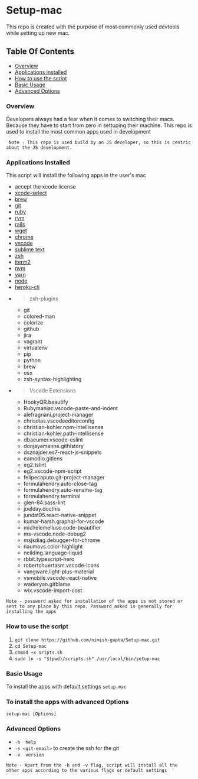 # Setup-mac
This repo is created with the purpose of most commonly used devtools while setting up new mac.

## Table Of Contents
  * [Overview](#overview)
  * [Applications installed](#applications-installed)
  * [How to use the script](#how-to-use-script)
  * [Basic Usage](#basic-usage)
  * [Advanced Options](#advanced-options)


### Overview
Developers always had a fear when it comes to switching their macs. Because they have to start from zero in settuping their machine. 
This repo is used to install the most common apps used in development

``` Note - This repo is used build by an JS developer, so this is centric about the JS development.```

### Applications Installed
This script will install the following apps in the user's mac
  * accept the xcode license
  * [xcode-select](https://developer.apple.com/legacy/library/documentation/Darwin/Reference/ManPages/man1/xcode-select.1.html)
  * [brew](https://brew.sh/)
  * [git](https://git-scm.com/)
  * [ruby](http://www.ruby-lang.org/en/)
  * [rvm](https://rvm.io/)
  * [rails](http://rubyonrails.org/)
  * [wget](https://www.gnu.org/software/wget/)
  * [chrome](https://www.google.com/chrome/)
  * [vscode](https://code.visualstudio.com/)
  * [sublime text](https://www.sublimetext.com/)
  * [zsh](http://ohmyz.sh/)
  * [iterm2](https://www.iterm2.com/)
  * [nvm](https://github.com/creationix/nvm)
  * [yarn](https://yarnpkg.com/lang/en/)
  * [node](https://nodejs.org/en/)
  * [heroku-cli](https://devcenter.heroku.com/articles/heroku-cli)
  * > zsh-plugins
    -  git
    -  colored-man
    -  colorize
    -  github
    -  jira
    -  vagrant
    -  virtualenv
    -  pip
    -  python
    -  brew
    -  osx
    -  zsh-syntax-highlighting
 * > Vscode Extensions
    -  HookyQR.beautify
    -  Rubymaniac.vscode-paste-and-indent
    -  alefragnani.project-manager
    -  chrisdias.vscodeeditorconfig
    -  christian-kohler.npm-intellisense
    -  christian-kohler.path-intellisense
    -  dbaeumer.vscode-eslint
    -  donjayamanne.githistory
    -  dsznajder.es7-react-js-snippets
    -  eamodio.gitlens
    -  eg2.tslint
    -  eg2.vscode-npm-script
    -  felipecaputo.git-project-manager
    -  formulahendry.auto-close-tag
    -  formulahendry.auto-rename-tag
    -  formulahendry.terminal
    -  glen-84.sass-lint
    -  joelday.docthis
    -  jundat95.react-native-snippet
    -  kumar-harsh.graphql-for-vscode
    -  michelemelluso.code-beautifier
    -  ms-vscode.node-debug2
    -  msjsdiag.debugger-for-chrome
    -  naumovs.color-highlight
    -  neilding.language-liquid
    -  rbbit.typescript-hero
    -  robertohuertasm.vscode-icons
    -  vangware.light-plus-material
    -  vsmobile.vscode-react-native
    -  waderyan.gitblame
    -  wix.vscode-import-cost

```Note - password asked for installation of the apps is not stored or sent to any place by this repo. Password asked is generally for installing the apps```

### How to use the script
  1. `git clone https://github.com/nimish-gupta/Setup-mac.git`
  2. `cd Setup-mac`
  3. `chmod +x sripts.sh`
  4. `sudo ln -s "$(pwd)/scripts.sh" /usr/local/bin/setup-mac`

### Basic Usage
To install the apps with default settings
`setup-mac`

### To install the apps with advanced Options
`setup-mac [Options]`

### Advanced Options

  * `-h  help`
  * `-s <git-email>` to create the ssh for the git 
  * `-v  version`

```Note - Apart from the -h and -v flag, script will install all the other apps according to the various flags or default settings ```
